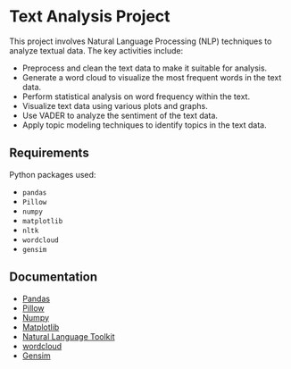 # Text Analysis Project

This project involves Natural Language Processing (NLP) techniques to analyze textual data. The key activities include:

- Preprocess and clean the text data to make it suitable for analysis.
- Generate a word cloud to visualize the most frequent words in the text data.
- Perform statistical analysis on word frequency within the text.
- Visualize text data using various plots and graphs.
- Use VADER to analyze the sentiment of the text data.
- Apply topic modeling techniques to identify topics in the text data.

## Requirements

Python packages used:

- `pandas`
- `Pillow` 
- `numpy`
- `matplotlib`
- `nltk`
- `wordcloud`
- `gensim`

## Documentation

- [Pandas](https://pandas.pydata.org/docs/)
- [Pillow](https://pillow.readthedocs.io/en/stable/handbook/tutorial.html)
- [Numpy](https://numpy.org/doc/stable/)
- [Matplotlib](https://matplotlib.org/stable/index.html)
- [Natural Language Toolkit](https://www.nltk.org/)
- [wordcloud](https://pypi.org/project/wordcloud/)
- [Gensim](https://radimrehurek.com/gensim/auto_examples/index.html#documentation)


